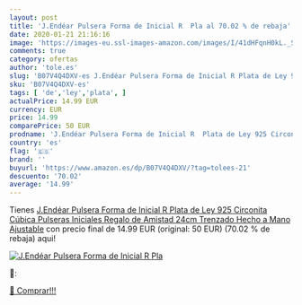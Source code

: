 ```yaml
---
layout: post
title: 'J.Endéar Pulsera Forma de Inicial R  Pla al 70.02 % de rebaja'
date: 2020-01-21 21:16:16
image: 'https://images-eu.ssl-images-amazon.com/images/I/41dHFqnH0kL._SL400_.jpg'
comments: true
category: ofertas
author: 'tole.es'
slug: 'B07V4Q4DXV-es J.Endéar Pulsera Forma de Inicial R Plata de Ley 925...'
sku: 'B07V4Q4DXV-es'
tags: [ 'de','ley','plata', ]
actualPrice: 14.99 EUR
currency: EUR
price: 14.99
comparePrice: 50 EUR
prodname: 'J.Endéar Pulsera Forma de Inicial R  Plata de Ley 925 Circonita Cúbica Pulseras Iniciales  Regalo de Amistad 24cm Trenzado Hecho a Mano Ajustable'
country: 'es'
flag: '🇪🇸'
brand: ''
buyurl: 'https://www.amazon.es/dp/B07V4Q4DXV/?tag=tolees-21'
descuento: '70.02'
average: '14.99'
---
```


Tienes [J.Endéar Pulsera Forma de Inicial R  Plata de Ley 925 Circonita Cúbica Pulseras Iniciales  Regalo de Amistad 24cm Trenzado Hecho a Mano Ajustable](https://www.amazon.es/dp/B07V4Q4DXV/?tag=tolees-21) con precio final de  14.99 EUR (original: 50 EUR) (70.02 %  de rebaja) aqui!

[![J.Endéar Pulsera Forma de Inicial R  Pla](https://images-eu.ssl-images-amazon.com/images/I/41dHFqnH0kL._SL400_.jpg)](https://www.amazon.es/dp/B07V4Q4DXV/?tag=tolees-21)

🔎:


[🛒 Comprar!!!](https://www.amazon.es/dp/B07V4Q4DXV/?tag=tolees-21)
